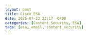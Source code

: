 ```yaml
---
layout: post
title: Cisco ESA
date: 2025-07-23 23:17 -0400
categories: [Content_Security, ESA]
tags: [esa, email, content_security]
---
```

